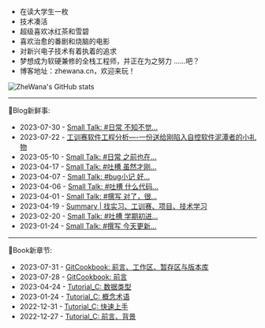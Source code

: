 * 在读大学生一枚
* 技术凑活
* 超级喜欢冰红茶和雪碧
* 喜欢治愈的番剧和烧脑的电影
* 对新兴电子技术有着执着的追求
* 梦想成为软硬兼修的全栈工程师，并正在为之努力
  ……吧？
* 博客地址：zhewana.cn，欢迎来玩！

![ZheWana's GitHub stats](https://github-readme-stats.vercel.app/api?username=ZheWana&show_icons=true&theme=dark)

<!-- Python Anchor -->
***
🎃Blog新鲜事: 
* 2023-07-30 - [Small Talk: #日常 不知不觉...](https://zhewana.cn/?note=573)
* 2023-07-22 - [工训赛软件工程分析&#8212;-一份送给刚陷入自控软件泥潭者的小礼物](https://zhewana.cn/?p=562)
* 2023-05-10 - [Small Talk: #日常 之前也在...](https://zhewana.cn/?note=558)
* 2023-04-17 - [Small Talk: #吐槽 虽然才刚...](https://zhewana.cn/?note=538)
* 2023-04-07 - [Small Talk: #bug小记 好...](https://zhewana.cn/?note=535)
* 2023-04-06 - [Small Talk: #吐槽 什么代码...](https://zhewana.cn/?note=534)
* 2023-04-01 - [Small Talk: #撰写 对了，很...](https://zhewana.cn/?note=532)
* 2023-04-19 - [Summary &#124; 找实习、工训赛、项目、技术学习](https://zhewana.cn/?p=530)
* 2023-02-20 - [Small Talk: #吐槽 学期初进...](https://zhewana.cn/?note=527)
* 2023-01-24 - [Small Talk: #撰写 今天更新...](https://zhewana.cn/?note=524)
***
📕Book新章节: 
* 2023-07-31 - [GitCookbook: 前言、工作区、暂存区与版本库](https://doc.zhewana.cn)
* 2023-07-28 - [GitCookbook: 前言](https://doc.zhewana.cn)
* 2023-04-24 - [Tutorial_C: 数据类型](https://doc.zhewana.cn)
* 2023-01-24 - [Tutorial_C: 概念术语](https://doc.zhewana.cn)
* 2022-12-31 - [Tutorial_C: 快速上手](https://doc.zhewana.cn)
* 2022-12-27 - [Tutorial_C: 前言、背景](https://doc.zhewana.cn)
